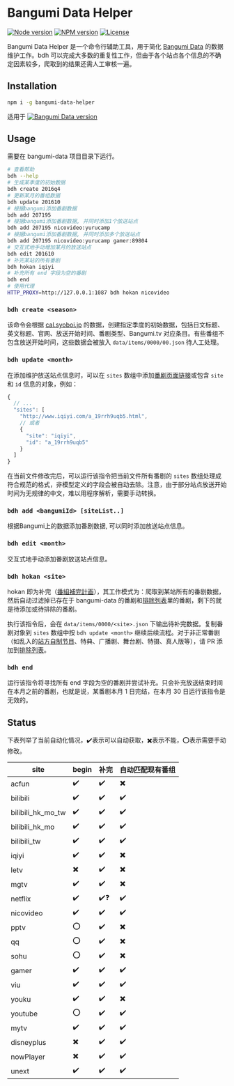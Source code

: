 # Bangumi Data Helper

[![Node version](https://badgen.net/npm/node/bangumi-data-helper?icon=https://simpleicons.now.sh/node-dot-js/fff)](https://nodejs.org)
[![NPM version](https://badgen.net/npm/v/bangumi-data-helper?icon=npm)](https://www.npmjs.com/package/bangumi-data-helper)
[![License](https://badgen.net/npm/license/bangumi-data-helper?icon=https://api.iconify.design/octicon:law.svg?color=white)](https://github.com/bangumi-data/helper/blob/master/LICENSE)

Bangumi Data Helper 是一个命令行辅助工具，用于简化 [Bangumi Data](https://github.com/bangumi-data/bangumi-data) 的数据维护工作。bdh 可以完成大多数的重复性工作，但由于各个站点各个信息的不确定因素较多，爬取到的结果还需人工审核一遍。

## Installation

```bash
npm i -g bangumi-data-helper
```

适用于 [![Bangumi Data version](https://badgen.net/badge/bangumi-data/0.3.x)](https://github.com/bangumi-data/bangumi-data)

## Usage

需要在 bangumi-data 项目目录下运行。

```bash
# 查看帮助
bdh --help
# 生成某季度的初始数据
bdh create 2016q4
# 更新某月的番组数据
bdh update 201610
# 根据bangumi添加番剧数据
bdh add 207195
# 根据bangumi添加番剧数据, 并同时添加1个放送站点
bdh add 207195 nicovideo:yurucamp
# 根据bangumi添加番剧数据, 并同时添加多个放送站点
bdh add 207195 nicovideo:yurucamp gamer:89804
# 交互式地手动增加某月的放送站点
bdh edit 201610
# 补完某站的所有番剧
bdh hokan iqiyi
# 补充所有 end 字段为空的番剧
bdh end
# 使用代理
HTTP_PROXY=http://127.0.0.1:1087 bdh hokan nicovideo
```

### `bdh create <season>`

该命令会根据 [cal.syoboi.jp](http://cal.syoboi.jp/quarter/) 的数据，创建指定季度的初始数据，包括日文标题、英文标题、官网、放送开始时间、番剧类型、Bangumi.tv 对应条目。有些番组不包含放送开始时间，这些数据会被放入 `data/items/0000/00.json` 待人工处理。

### `bdh update <month>`

在添加维护放送站点信息时，可以在 `sites` 数组中添加[番剧页面链接](https://github.com/bangumi-data/bangumi-data/blob/master/CONTRIBUTING.md#%E7%AB%99%E7%82%B9-url-%E6%8B%BC%E6%8E%A5)或包含 `site` 和 `id` 信息的对象，例如：

```js
{
  // ...
  "sites": [
    "http://www.iqiyi.com/a_19rrh9uqb5.html",
    // 或者
    {
      "site": "iqiyi",
      "id": "a_19rrh9uqb5"
    }
  ]
}
```

在当前文件修改完后，可以运行该指令把当前文件所有番剧的 `sites` 数组处理成符合规范的格式，非模型定义的字段会被自动去除。注意，由于部分站点放送开始时间为无规律的中文，难以用程序解析，需要手动转换。

### `bdh add <bangumiId> [siteList..]`

根据Bangumi上的数据添加番剧数据, 可以同时添加放送站点信息。

### `bdh edit <month>`

交互式地手动添加番剧放送站点信息。

### `bdh hokan <site>`

hokan 即为补完（[番組補完計画](https://github.com/bangumi-data/bangumi-data/issues/11)），其工作模式为：爬取到某站所有的番剧数据，然后自动过滤掉已存在于 bangumi-data 的番剧和[排除列表](https://github.com/bangumi-data/helper/tree/master/exclusions)里的番剧，剩下的就是待添加或待排除的番剧。

执行该指令后，会在 `data/items/0000/<site>.json` 下输出待补完数据。复制番剧对象到 `sites` 数组中按 `bdh update <month>` 继续后续流程。对于非正常番剧（如乱入的[站方自制节目](https://www.iqiyi.com/a_19rrh5w971.html)、特典、广播剧、舞台剧、特摄、真人版等），请 PR 添加到[排除列表](https://github.com/bangumi-data/helper/tree/master/exclusions)。

### `bdh end`

运行该指令将寻找所有 end 字段为空的番剧并尝试补充。只会补充放送结束时间在本月之前的番剧，也就是说，某番剧本月 1 日完结，在本月 30 日运行该指令是无效的。

## Status

下表列举了当前自动化情况，✔️表示可以自动获取，✖️表示不能，⭕表示需要手动修改。

| site      | begin | 补完 | 自动匹配现有番组 |
| --------- | ----- | --- | --------------- |
| acfun     | ✔️    | ✔️  | ✖️             |
| bilibili  | ✔️    | ✔️  | ✔️             |
| bilibili_hk_mo_tw |✔️|✔️| ✔️             |
| bilibili_hk_mo| ✔️| ✔️  | ✔️             |
| bilibili_tw | ✔️  | ✔️  | ✔️             |
| iqiyi     | ✔️    | ✔️  | ✖️             |
| letv      | ✖️    | ✔️  | ✖️             |
| mgtv      | ✔️    | ✔️  | ✖️             |
| netflix   | ✔️    | ✔️❓| ✔️             |
| nicovideo | ✔️    | ✔️  | ✔️             |
| pptv      | ⭕    | ✔️  | ✖️             |
| qq        | ⭕    | ✔️  | ✖️             |
| sohu      | ⭕    | ✔️  | ✖️             |
| gamer     | ✔️    | ✔️  | ✔️             |
| viu       | ✔️    | ✔️  | ✔️             |
| youku     | ✔️    | ✔️  | ✖️             |
| youtube   | ⭕    | ✔️  | ✔️             |
| mytv      | ✔️    | ✔️  | ✔️             |
| disneyplus| ✖️    | ✔️  | ✔️             |
| nowPlayer | ✖️    | ✔️  | ✔️             |
| unext     | ✔️    | ✔️  | ✔️             |
